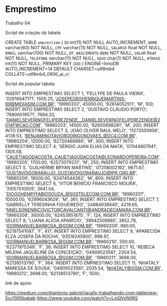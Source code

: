 # Emprestimo
Trabalho 04


Script de criação da tabela 

CREATE TABLE `emprestimo` (
  `ID` int(11) NOT NULL AUTO_INCREMENT,
  `NOME` varchar(60) NOT NULL,
  `CPF` varchar(11) NOT NULL,
  `SALARIO` float NOT NULL,
  `EMAIL` varchar(100) NOT NULL,
  `DT_NASCIMENTO` date NOT NULL,
  `VALOR` float NOT NULL,
  `TELEFONE` varchar(11) NOT NULL,
  `SEXO` char(1) NOT NULL,
  `ATRASO` int(11) NOT NULL,
  PRIMARY KEY (`ID`)
) ENGINE=InnoDB AUTO_INCREMENT=14 DEFAULT CHARSET=utf8mb4 COLLATE=utf8mb4_0900_ai_ci

  Script de popular tabela 
  
INSERT INTO EMPRESTIMO SELECT 1, 'FELLYPE DE PAULA VIEIRA', '02916647171', 1500.25, 'JOSEPEDROHENRIQUEMARTINS-89@MIDIASIM.COM.BR', '19960202', 45000.00, '62614052511', 'M', 100;
INSERT INTO EMPRESTIMO SELECT 2, 'GUSTAVO CLÁUDIO PORTO', '76806519571', 7694.33, 'DANIELSEVERINOFELIPEREZENDE__DANIELSEVERINOFELIPEREZENDE@2014FWCAO.COM', '19960203', 14500.00, '62600698281', 'M', 200;
INSERT INTO EMPRESTIMO SELECT 3, 'JOÃO OLIVER RAUL MELO', '11273500806', 4139.53, 'BENJAMINOTAVIORODRIGONOVAES_@DC4.COM.BR', '19960204', 12000.00, '62720466860', 'M', 300;
INSERT INTO EMPRESTIMO SELECT 4, 'SÉRGIO JUAN ELIAS DA MATA', '07044807941', 1305.58, 'CAUETIAGODACOSTA..CAUETIAGODACOSTA@LEONARDOPEREIRA.COM', '19960205', 1700.00, '62573079231', 'M', 250;
INSERT INTO EMPRESTIMO SELECT 5, 'GUILHERME BRYAN MARTINS', '07258002162', 9671.67, 'GUSTAVOIGORARAUJO..GUSTAVOIGORARAUJO@IPK.ORG.BR', '19960206', 18000.00, '62474544362', 'M', 800;
INSERT INTO EMPRESTIMO SELECT 6, 'VITOR BENÍCIO FRANCISCO MOURA', '31057510505', 3641.54, 'DIOGOHENRYFABIOSOUZA_@SGSTELECOM.COM.BR', '19960207', 10000.00, '62996043629', 'M', 361;
INSERT INTO EMPRESTIMO SELECT 7, 'GABRIELLY TERESINHA FIGUEIREDO', '24884938640', 4219.65, 'NNELSONENRICOVICTORCAVALCANTI@ANDRADECAMARA.COM.BR', '19960208', 36000.00, '62453851875', 'F', 124;
INSERT INTO EMPRESTIMO SELECT 8, 'LUANA ALÍCIA APARÍCIO', '39942509860', 3652.78, 'IGORMANUELBARBOSA_@GGM.COM.BR', '19960209', 980.00, '62197541087', 'F', 417;
INSERT INTO EMPRESTIMO SELECT 9, 'APARECIDA ELZA JOSEFA DA ROCHA', '93518245600', 998.97, 'IGORMANUELBARBOSA_@GGM.COM.BR', '19960210', 500.00, '62371975348', 'F', 36;
INSERT INTO EMPRESTIMO SELECT 10, 'REBECA MILENA JAQUELINE DA CONCEIÇÃO', '04909523561', 2304.54, 'IGORMANUELBARBOSA_@GGM.COM.BR', '19960211', 3698.00, '62138513790', 'F', 364;
INSERT INTO EMPRESTIMO SELECT 11, 'NHATALY MARESSA DE SOUSA', '04909523561', 2035.54, 'NHATALY@GGM.COM.BR', '19960212', 3698.00, '62138513790', 'F', 1500;

  
  
  link de apoio
  
  https://medium.com/@antonio.gabriel/javafx-trabalhando-com-tableview-5cc1065babab
  https://www.youtube.com/watch?v=LoiQVoNil9Q